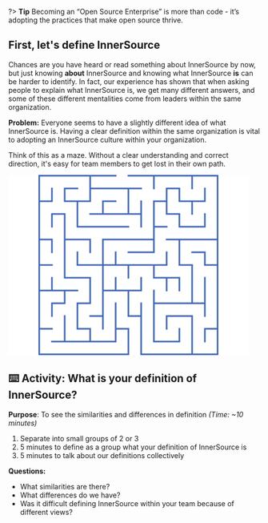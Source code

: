 ?> **Tip** Becoming an “Open Source Enterprise” is more than code - it’s adopting the practices that make open source thrive.

## First, let's define InnerSource

Chances are you have heard or read something about InnerSource by now, but just knowing **about** InnerSource and knowing what InnerSource **is** can be harder to identify. In fact, our experience has shown that when asking people to explain what InnerSource is, we get many different answers, and some of these different mentalities come from leaders within the same organization.

**Problem:** Everyone seems to have a slightly different idea of what InnerSource is. Having a clear definition within the same organization is vital to adopting an InnerSource culture within your organization.

Think of this as a maze. Without a clear understanding and correct direction, it's easy for team members to get lost in their own path.

![logo](images/maze3.png ':align=center')

## ⌨️ Activity: What is your definition of InnerSource?
**Purpose**: To see the similarities and differences in definition _(Time: ~10 minutes)_

1. Separate into small groups of 2 or 3
2. 5 minutes to define as a group what your definition of InnerSource is
3. 5 minutes to talk about our definitions collectively

**Questions:**
- What similarities are there?
- What differences do we have?
- Was it difficult defining InnerSource within your team because of different views?
